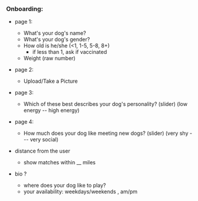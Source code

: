 ### Onboarding:
- page 1:
  - What's your dog's name?
  - What's your dog's gender?
  - How old is he/she (<1, 1-5, 5-8, 8+)
    - if less than 1, ask if vaccinated
  - Weight (raw number)

- page 2:
  - Upload/Take a Picture

- page 3:
  - Which of these best describes your dog's personality? (slider) (low energy -- high energy)

- page 4:
  - How much does your dog like meeting new dogs? (slider) (very shy --- very social)

- distance from the user
  - show matches within __ miles 

- bio ? 
  - where does your dog like to play? 
  - your availability: weekdays/weekends , am/pm 
